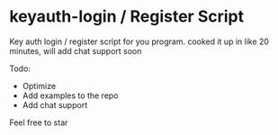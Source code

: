 # keyauth-login / Register Script
Key auth login / register script for you program. cooked it up in like 20 minutes, will add chat support soon

Todo:
- Optimize 
- Add examples to the repo
- Add chat support



Feel free to star
